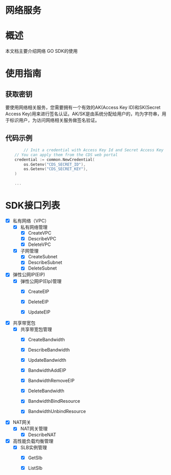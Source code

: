 # 网络服务

# 概述
本文档主要介绍网络 GO SDK的使用

# 使用指南

## 获取密钥
要使用网络相关服务，您需要拥有一个有效的AK(Access Key ID)和SK(Secret Access Key)用来进行签名认证。AK/SK是由系统分配给用户的，均为字符串，用于标识用户，为访问网络相关服务做签名验证。


## 代码示例

```go
        // Init a credential with Access Key Id and Secret Access Key
    // You can apply them from the CDS web portal
    credential := common.NewCredential(
        os.Getenv("CDS_SECRET_ID"),
        os.Getenv("CDS_SECRET_KEY"),
    )
    
    ...
```
# SDK接口列表
- [X] 私有网络（VPC）
    - [X] 私有网络管理
        - [X] CreateVPC
        - [X] DescribeVPC
        - [X] DeleteVPC
    - [X] 子网管理
        - [X] CreateSubnet
        - [X] DescribeSubnet
        - [X] DeleteSubnet

- [X] 弹性公网IP(EIP)
    - [X] 弹性公网IP(EIp)管理
        - [X] CreateEIP
        - [X] DeleteEIP
        - [X] UpdateEIP

        
- [X] 共享带宽包
    - [X] 共享带宽包管理
        - [X] CreateBandwidth
        - [X] DescribeBandwidth
        - [X] UpdateBandwidth
        - [X] BandwidthAddEIP
        - [X] BandwidthRemoveEIP
        - [X] DeleteBandwidth
        - [X] BandwidthBindResource
        - [X] BandwidthUnbindResource


- [X] NAT网关
    - [X] NAT网关管理
        - [X] DescribeNAT

- [X] 高性能负载均衡管理
    - [X] SLB实例管理
        - [X] GetSlb
        - [X] ListSlb

   